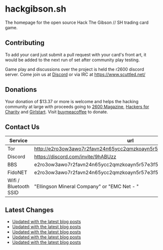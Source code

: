 # hackgibson.sh
The homepage for the open source Hack The Gibson // SH trading card game.


## Contributing

To add your card just submit a pull request with your card's front art, it would be added to the next run of set after community play testing.

Game play and discussions over the project is held the r2600 discord server. Come join us at [Discord](https://discord.com/invite/9hABUzz) or via IRC at https://www.scuttled.net/


## Donations

Your donation of $13.37 or more is welcome and helps the hacking community at large with proceeds going to [2600 Magazine](https://2600.com/), [Hackers for Charity](https://hackersforcharity.org) and [Girlstart](https://girlstart.org).  Visit [buymeacoffee](https://www.buymeacoffee.com/hackgibson.sh) to donate.


## Contact Us

Service | url
-|-
Tor | http://e2ro3ow3awo7r2favn24n65ycc2qmzkoayn5r57e3f56nvjwdcgg32ad.onion
Discord | https://discord.com/invite/9hABUzz
BBS | e2ro3ow3awo7r2favn24n65ycc2qmzkoayn5r57e3f56nvjwdcgg32ad.onion:23
FidoNET | e2ro3ow3awo7r2favn24n65ycc2qmzkoayn5r57e3f56nvjwdcgg32ad.onion:24554
Wifi / Bluetooth SSID | "Ellingson Mineral Company" or "EMC Net - <fidonet address>"

## Latest Changes
<!-- BLOG-POST-LIST:START -->
- [Updated with the latest blog posts](https://github.com/DFW2600/hackgibson.sh/commit/29640b90f93e2c4284fb0b3aac5a562126914464)
- [Updated with the latest blog posts](https://github.com/DFW2600/hackgibson.sh/commit/6c6bcd9b886515dec94e3b4d1b715ce752d3f474)
- [Updated with the latest blog posts](https://github.com/DFW2600/hackgibson.sh/commit/129ca6a93e33c838c6955d1a98e48bde17d59d4b)
- [Updated with the latest blog posts](https://github.com/DFW2600/hackgibson.sh/commit/228d75486d8f445bdd829dba49896be49dae1177)
- [Updated with the latest blog posts](https://github.com/DFW2600/hackgibson.sh/commit/6d18b48fb3d19af97d1a5c21737863cc2d91a9f3)
<!-- BLOG-POST-LIST:END -->
